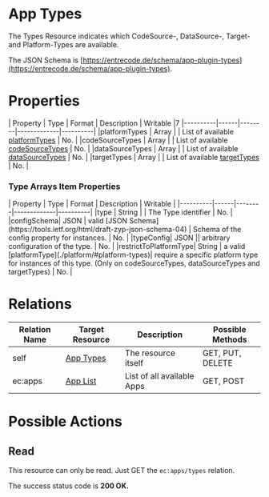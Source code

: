 # App Types

The Types Resource indicates which CodeSource-, DataSource-, Target- and Platform-Types are available.

The JSON Schema is [https://entrecode.de/schema/app-plugin-types](https://entrecode.de/schema/app-plugin-types).

# Properties

| Property | Type | Format | Description | Writable |7
|----------|------|--------|-------------|----------|
|platformTypes | Array | | List of available [platformTypes](./platform#platform-types) | No. |
|codeSourceTypes | Array | | List of available [codeSourceTypes](./codesource/#codesource-types) | No. |
|dataSourceTypes | Array | | List of available [dataSourceTypes](./datasource/#datasource-types) | No. |
|targetTypes | Array | | List of available [targetTypes](./target/#target-types) | No. |

<h3>Type Arrays Item Properties</h3>
| Property | Type | Format | Description | Writable |
|----------|------|--------|-------------|----------|
|type   | String | | The Type identifier | No. |
|configSchema| JSON | valid [JSON Schema](https://tools.ietf.org/html/draft-zyp-json-schema-04) | Schema of the config property for instances. | No. |
|typeConfig| JSON || arbitrary configuration of the type. | No. |
|restrictToPlatformType| String | a valid [platformType](./platform/#platform-types)| require a specific platform type for instances of this type. (Only on codeSourceTypes, dataSourceTypes and targetTypes) | No. |


# Relations

| Relation Name | Target Resource | Description |Possible Methods |
|---------------|-----------------|-------------|-----------------|
| self          | [App Types](#)| The resource itself | GET, PUT, DELETE |
| ec:apps    | [App List](./app/#list)| List of all available Apps | GET, POST|

# Possible Actions

## Read

This resource can only be read. Just GET the `ec:apps/types` relation.

The success status code is **200 OK.**

